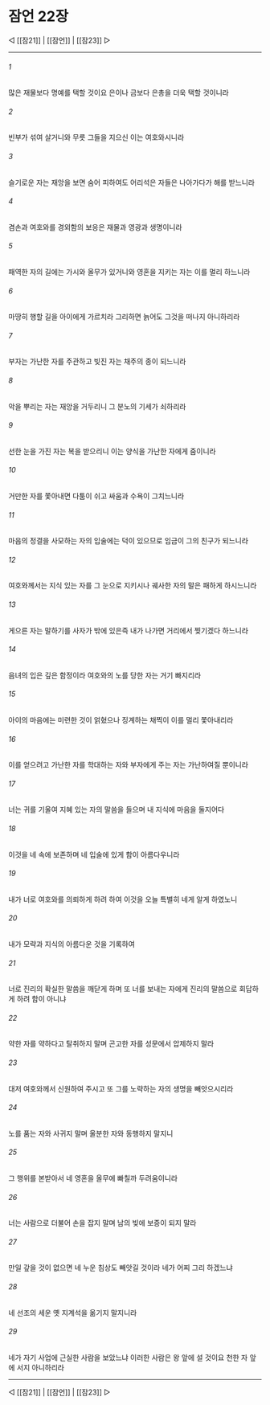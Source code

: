 ﻿# 잠언 22장

◁ [[잠21]] | [[잠언]] | [[잠23]] ▷
***

###### 1
많은 재물보다 명예를 택할 것이요 은이나 금보다 은총을 더욱 택할 것이니라

###### 2
빈부가 섞여 살거니와 무릇 그들을 지으신 이는 여호와시니라

###### 3
슬기로운 자는 재앙을 보면 숨어 피하여도 어리석은 자들은 나아가다가 해를 받느니라

###### 4
겸손과 여호와를 경외함의 보응은 재물과 영광과 생명이니라

###### 5
패역한 자의 길에는 가시와 올무가 있거니와 영혼을 지키는 자는 이를 멀리 하느니라

###### 6
마땅히 행할 길을 아이에게 가르치라 그리하면 늙어도 그것을 떠나지 아니하리라

###### 7
부자는 가난한 자를 주관하고 빚진 자는 채주의 종이 되느니라

###### 8
악을 뿌리는 자는 재앙을 거두리니 그 분노의 기세가 쇠하리라

###### 9
선한 눈을 가진 자는 복을 받으리니 이는 양식을 가난한 자에게 줌이니라

###### 10
거만한 자를 쫓아내면 다툼이 쉬고 싸움과 수욕이 그치느니라

###### 11
마음의 정결을 사모하는 자의 입술에는 덕이 있으므로 임금이 그의 친구가 되느니라

###### 12
여호와께서는 지식 있는 자를 그 눈으로 지키시나 궤사한 자의 말은 패하게 하시느니라

###### 13
게으른 자는 말하기를 사자가 밖에 있은즉 내가 나가면 거리에서 찢기겠다 하느니라

###### 14
음녀의 입은 깊은 함정이라 여호와의 노를 당한 자는 거기 빠지리라

###### 15
아이의 마음에는 미련한 것이 얽혔으나 징계하는 채찍이 이를 멀리 쫓아내리라

###### 16
이를 얻으려고 가난한 자를 학대하는 자와 부자에게 주는 자는 가난하여질 뿐이니라

###### 17
너는 귀를 기울여 지혜 있는 자의 말씀을 들으며 내 지식에 마음을 둘지어다

###### 18
이것을 네 속에 보존하며 네 입술에 있게 함이 아름다우니라

###### 19
내가 너로 여호와를 의뢰하게 하려 하여 이것을 오늘 특별히 네게 알게 하였노니

###### 20
내가 모략과 지식의 아름다운 것을 기록하여

###### 21
너로 진리의 확실한 말씀을 깨닫게 하며 또 너를 보내는 자에게 진리의 말씀으로 회답하게 하려 함이 아니냐

###### 22
약한 자를 약하다고 탈취하지 말며 곤고한 자를 성문에서 압제하지 말라

###### 23
대저 여호와께서 신원하여 주시고 또 그를 노략하는 자의 생명을 빼앗으시리라

###### 24
노를 품는 자와 사귀지 말며 울분한 자와 동행하지 말지니

###### 25
그 행위를 본받아서 네 영혼을 올무에 빠칠까 두려움이니라

###### 26
너는 사람으로 더불어 손을 잡지 말며 남의 빚에 보증이 되지 말라

###### 27
만일 갚을 것이 없으면 네 누운 침상도 빼앗길 것이라 네가 어찌 그리 하겠느냐

###### 28
네 선조의 세운 옛 지계석을 옮기지 말지니라

###### 29
네가 자기 사업에 근실한 사람을 보았느냐 이러한 사람은 왕 앞에 설 것이요 천한 자 앞에 서지 아니하리라


***
◁ [[잠21]] | [[잠언]] | [[잠23]] ▷